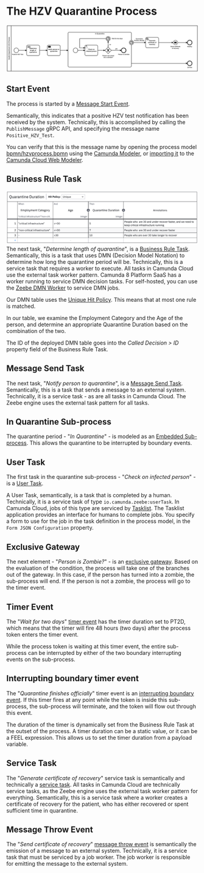 # The HZV Quarantine Process

![BPMN Process](img/HZV_Process.png)

## Start Event

The process is started by a [Message Start Event](https://docs.camunda.io/docs/components/modeler/bpmn/message-events/#message-start-events).

Semantically, this indicates that a positive HZV test notification has been received by the system. Technically, this is accomplished by calling the `PublishMessage` gRPC API, and specifying the message name `Positive_HZV_Test`.

You can verify that this is the message name by opening the process model [bpmn/hzvprocess.bpmn](bpmn/hzvprocess.bpmn) using the [Camunda Modeler](https://camunda.com/download/modeler/), or [importing it](https://docs.camunda.io/docs/components/modeler/web-modeler/import-diagram/) to the [Camunda Cloud Web Modeler](https://modeler.cloud.camunda.io/).

## Business Rule Task
![DMN Table](img/DMN_Table.png)
The next task, "_Determine length of quarantine_", is a [Business Rule Task](https://docs.camunda.io/docs/components/modeler/bpmn/business-rule-tasks/). Semantically, this is a task that uses DMN (Decision Model Notation) to determine how long the quarantine period will be. Technically, this is a service task that requires a worker to execute. All tasks in Camunda Cloud use the external task worker pattern. Camunda 8 Platform SaaS has a worker running to service DMN decision tasks. For self-hosted, you can use the [Zeebe DMN Worker](https://github.com/camunda-community-hub/zeebe-dmn-worker) to service DMN jobs.

Our DMN table uses the [Unique Hit Policy](https://docs.camunda.io/docs/components/modeler/dmn/decision-table-hit-policy/#unique). This means that at most one rule is matched. 

In our table, we examine the Employment Category and the Age of the person, and determine an appropriate Quarantine Duration based on the combination of the two.

The ID of the deployed DMN table goes into the _Called Decision > ID_ property field of the Business Rule Task.

## Message Send Task

The next task, "_Notify person to quarantine_", is a [Message Send Task](https://docs.camunda.io/docs/components/modeler/bpmn/send-tasks/). Semantically, this is a task that sends a message to an external system. Technically, it is a service task - as are all tasks in Camunda Cloud. The Zeebe engine uses the external task pattern for all tasks.

## In Quarantine Sub-process

The quarantine period - "_In Quarantine_" - is modeled as an [Embedded Sub-process](https://docs.camunda.io/docs/components/modeler/bpmn/embedded-subprocesses/). This allows the quarantine to be interrupted by boundary events.

## User Task

The first task in the quarantine sub-process - "_Check on infected person_" - is a [User Task](https://docs.camunda.io/docs/components/modeler/bpmn/user-tasks/).

A User Task, semantically, is a task that is completed by a human. Technically, it is a service task of type `io.camunda.zeebe:userTask`. In Camunda Cloud, jobs of this type are serviced by [Tasklist](https://docs.camunda.io/docs/components/tasklist/introduction/). The Tasklist application provides an interface for humans to complete jobs. You specify a form to use for the job in the task definition in the process model, in the `Form JSON Configuration` property.

## Exclusive Gateway

The next element - "_Person is Zombie?_" - is an [exclusive gateway](https://docs.camunda.io/docs/components/modeler/bpmn/exclusive-gateways/). Based on the evaluation of the condition, the process will take one of the branches out of the gateway. In this case, if the person has turned into a zombie, the sub-process will end. If the person is not a zombie, the process will go to the timer event.

## Timer Event

The "_Wait for two days_" [timer event](https://docs.camunda.io/docs/components/modeler/bpmn/timer-events/) has the timer duration set to PT2D, which means that the timer will fire 48 hours (two days) after the process token enters the timer event.

While the process token is waiting at this timer event, the entire sub-process can be interrupted by either of the two boundary interrupting events on the sub-process.

## Interrupting boundary timer event

The "_Quarantine finishes officially_" timer event is an [interrupting boundary event](https://docs.camunda.io/docs/components/modeler/bpmn/timer-events/#timer-boundary-events). If this timer fires at any point while the token is inside this sub-process, the sub-process will terminate, and the token will flow out through this event.

The duration of the timer is dynamically set from the Business Rule Task at the outset of the process. A timer duration can be a static value, or it can be a FEEL expression. This allows us to set the timer duration from a payload variable.

## Service Task

The "_Generate certificate of recovery_" service task is semantically and technically a [service task](https://docs.camunda.io/docs/components/modeler/bpmn/service-tasks/). All tasks in Camunda Cloud are technically service tasks, as the Zeebe engine uses the external task worker pattern for everything. Semantically, this is a service task where a worker creates a certificate of recovery for the patient, who has either recovered or spent sufficient time in quarantine.

## Message Throw Event

The "_Send certificate of recovery_" [message throw event](https://docs.camunda.io/docs/components/modeler/bpmn/message-events/#message-throw-events) is semantically the emission of a message to an external system. Technically, it is a service task that must be serviced by a job worker. The job worker is responsible for emitting the message to the external system. 
